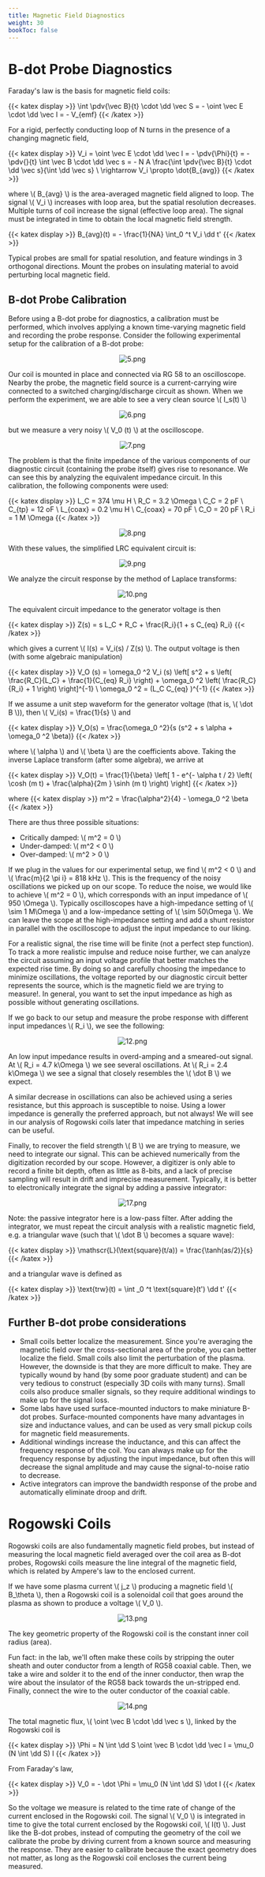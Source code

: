 ```yaml
---
title: Magnetic Field Diagnostics
weight: 30
bookToc: false
---
```


# B-dot Probe Diagnostics

Faraday's law is the basis for magnetic field coils:

{{< katex display >}}
\int \pdv{\vec B}{t} \cdot \dd \vec S = - \oint \vec E \cdot \dd \vec l = - V_{emf}
{{< /katex >}}

For a rigid, perfectly conducting loop of N turns in the presence of a changing magnetic field,

{{< katex display >}}
V_i = \oint \vec E \cdot \dd \vec l = - \pdv{\Phi}{t} = - \pdv{}{t} \int \vec B \cdot \dd \vec s = - N A \frac{\int \pdv{\vec B}{t} \cdot \dd \vec s}{\int \dd \vec s} \\
\rightarrow V_i \propto \dot{B_{avg}}
{{< /katex >}}

where \\( B_{avg} \\) is the area-averaged magnetic field aligned to loop. The signal \\( V_i \\) increases with loop area, but the spatial resolution decreases. Multiple turns of coil increase the signal (effective loop area). The signal must be integrated in time to obtain the local magnetic field strength.

{{< katex display >}}
B_{avg}(t) = - \frac{1}{NA} \int_0 ^t V_i \dd t'
{{< /katex >}}

Typical probes are small for spatial resolution, and feature windings in 3 orthogonal directions. Mount the probes on insulating material to avoid perturbing local magnetic field.

## B-dot Probe Calibration

Before using a B-dot probe for diagnostics, a calibration must be performed, which involves applying a known time-varying magnetic field and recording the probe response. Consider the following experimental setup for the calibration of a B-dot probe:

<p align="center"> <img alt="5.png" src="/r/img/560/5.png" /> </p>

Our coil is mounted in place and connected via RG 58 to an oscilloscope. Nearby the probe, the magnetic field source is a current-carrying wire connected to a switched charging/discharge circuit as shown. When we perform the experiment, we are able to see a very clean source \\( I_s(t) \\)

<p align="center"> <img alt="6.png" src="/r/img/560/6.png" /> </p>

but we measure a very noisy \\( V_0 (t) \\) at the oscilloscope.

<p align="center"> <img alt="7.png" src="/r/img/560/7.png" /> </p>

The problem is that the finite impedance of the various components of our diagnostic circuit (containing the probe itself) gives rise to resonance. We can see this by analyzing the equivalent impedance circuit. In this calibration, the following components were used:

{{< katex display >}}
L_C = 374 \mu H \\
R_C = 3.2 \Omega \\
C_C = 2 pF \\
C_{tp} = 12 oF \\
L_{coax} = 0.2 \mu H \\
C_{coax} = 70 pF \\
C_O = 20 pF \\
R_i = 1 M \Omega
{{< /katex >}}

<p align="center"> <img alt="8.png" src="/r/img/560/8.png" /> </p>

With these values, the simplified LRC equivalent circuit is:

<p align="center"> <img alt="9.png" src="/r/img/560/9.png" /> </p>

We analyze the circuit response by the method of Laplace transforms:

<p align="center"> <img alt="10.png" src="/r/img/560/10.png" /> </p>

The equivalent circuit impedance to the generator voltage is then

{{< katex display >}}
Z(s) = s L_C + R_C + \frac{R_i}{1 + s C_{eq} R_i}
{{< /katex >}}

which gives a current \\( I(s) = V_i(s) / Z(s) \\). The output voltage is then (with some algebraic manipulation)

{{< katex display >}}
V_O (s) = \omega_0 ^2 V_i (s) \left[ s^2 + s \left( \frac{R_C}{L_C} + \frac{1}{C_{eq} R_i} \right) + \omega_0 ^2 \left( \frac{R_C}{R_i} + 1 \right) \right]^{-1} \\
\omega_0 ^2 = (L_C C_{eq} )^{-1}
{{< /katex >}}

If we assume a unit step waveform for the generator voltage (that is, \\( \dot B \\)), then \\( V_i(s) = \frac{1}{s} \\) and

{{< katex display >}}
V_O(s) = \frac{\omega_0 ^2}{s (s^2 + s \alpha + \omega_0 ^2 \beta)}
{{< /katex >}}

where \\( \alpha \\) and \\( \beta \\) are the coefficients above. Taking the inverse Laplace transform (after some algebra), we arrive at

{{< katex display >}}
V_O(t) = \frac{1}{\beta} \left[ 1 - e^{- \alpha t / 2} \left( \cosh (m t) + \frac{\alpha}{2m } \sinh (m t) \right) \right]
{{< /katex >}}

where
{{< katex display >}}
m^2 = \frac{\alpha^2}{4} - \omega_0 ^2 \beta
{{< /katex >}}

There are thus three possible situations:

- Critically damped: \\( m^2 = 0 \\)
- Under-damped: \\( m^2 < 0 \\)
- Over-damped: \\( m^2 > 0 \\)

If we plug in the values for our experimental setup, we find \\( m^2 < 0 \\) and \\( \frac{m}{2 \pi i} = 818 kHz \\). This is the frequency of the noisy oscillations we picked up on our scope. To reduce the noise, we would like to achieve \\( m^2 = 0 \\), which corresponds with an input impedance of \\( 950 \Omega \\). Typically oscilloscopes have a high-impedance setting of \\( \sim 1 M\Omega \\) and a low-impedance setting of \\( \sim 50\Omega \\). We can leave the scope at the high-impedance setting and add a shunt resistor in parallel with the oscilloscope to adjust the input impedance to our liking.

For a realistic signal, the rise time will be finite (not a perfect step function). To track a more realistic impulse and reduce noise further, we can analyze the circuit assuming an input voltage profile that better matches the expected rise time. By doing so and carefully choosing the impedance to minimize oscillations, the voltage reported by our diagnostic circuit better represents the source, which is the magnetic field we are trying to measure!. In general, you want to set the input impedance as high as possible without generating oscillations.

If we go back to our setup and measure the probe response with different input impedances \\( R_i \\), we see the following:

<p align="center"> <img alt="12.png" src="/r/img/560/12.png" /> </p>

An low input impedance results in overd-amping and a smeared-out signal. At \\( R_i = 4.7 k\Omega \\) we see several oscillations. At \\( R_i = 2.4 k\Omega \\) we see a signal that closely resembles the \\( \dot B \\) we expect.

A similar decrease in oscillations can also be achieved using a series resistance, but this approach is susceptible to noise. Using a lower impedance is generally the preferred approach, but not always! We will see in our analysis of Rogowski coils later that impedance matching in series can be useful.

Finally, to recover the field strength \\( B \\) we are trying to measure, we need to integrate our signal. This can be achieved numerically from the digitization recorded by our scope. However, a digitizer is only able to record a finite bit depth, often as little as 8-bits, and a lack of precise sampling will result in drift and imprecise measurement. Typically, it is better to electronically integrate the signal by adding a passive integrator: 

<p align="center"> <img alt="17.png" src="/r/img/560/17.png" /> </p>

Note: the passive integrator here is a low-pass filter. After adding the integrator, we must repeat the circuit analysis with a realistic magnetic field, e.g. a triangular wave (such that \\( \dot B \\) becomes a square wave):

{{< katex display >}}
\mathscr{L}(\text{square}(t/a)) = \frac{\tanh(as/2)}{s}
{{< /katex >}}

and a triangular wave is defined as

{{< katex display >}}
\text{trw}(t) = \int _0 ^t \text{square}(t') \dd t'
{{< /katex >}}

## Further B-dot probe considerations

- Small coils better localize the measurement. Since you're averaging the magnetic field over the cross-sectional area of the probe, you can better localize the field. Small coils also limit the perturbation of the plasma. However, the downside is that they are more difficult to make. They are typically wound by hand (by some poor graduate student) and can be very tedious to construct (especially 3D coils with many turns). Small coils also produce smaller signals, so they require additional windings to make up for the signal loss.
- Some labs have used surface-mounted inductors to make miniature B-dot probes. Surface-mounted components have many advantages in size and inductance values, and can be used as very small pickup coils for magnetic field measurements.
- Additional windings increase the inductance, and this can affect the frequency response of the coil. You can always make up for the frequency response by adjusting the input impedance, but often this will decrease the signal amplitude and may cause the signal-to-noise ratio to decrease.
- Active integrators can improve the bandwidth response of the probe and automatically eliminate droop and drift.

# Rogowski Coils

Rogowski coils are also fundamentally magnetic field probes, but instead of measuring the local magnetic field averaged over the coil area as B-dot probes, Rogowski coils measure the line integral of the magnetic field, which is related by Ampere's law to the enclosed current.


If we have some plasma current \\( j_z \\) producing a magnetic field \\( B_\theta \\), then a Rogowski coil is a solenoidal coil that goes around the plasma as shown to produce a voltage \\( V_0 \\).

<p align="center"> <img alt="13.png" src="/r/img/560/13.png" /> </p>

The key geometric property of the Rogowski coil is the constant inner coil radius (area).

Fun fact: in the lab, we'll often make these coils by stripping the outer sheath and outer conductor from a length of RG58 coaxial cable. Then, we take a wire and solder it to the end of the inner conductor, then wrap the wire about the insulator of the RG58 back towards the un-stripped end. Finally, connect the wire to the outer conductor of the coaxial cable.

<p align="center"> <img alt="14.png" src="/r/img/560/14.png" /> </p>

The total magnetic flux, \\( \oint \vec B \cdot \dd \vec s \\), linked by the Rogowski coil is

{{< katex display >}}
\Phi = N \int \dd S \oint \vec B \cdot \dd \vec l = \mu_0 (N \int \dd S) I
{{< /katex >}}

From Faraday's law,

{{< katex display >}}
V_0 = - \dot \Phi = \mu_0 (N \int \dd S) \dot I
{{< /katex >}}

So the voltage we measure is related to the time rate of change of the current enclosed in the Rogowski coil. The signal \\( V_0 \\) is integrated in time to give the total current enclosed by the Rogowski coil, \\( I(t) \\). Just like the B-dot probes, instead of computing the geometry of the coil we calibrate the probe by driving current from a known source and measuring the response. They are easier to calibrate because the exact geometry does not matter, as long as the Rogowski coil encloses the current being measured.